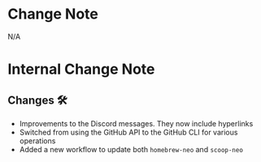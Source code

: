 <!-- markdownlint-disable MD041 -->

# Change Note

N/A

# Internal Change Note

## Changes 🛠️

- Improvements to the Discord messages. They now include hyperlinks
- Switched from using the GitHub API to the GitHub CLI for various operations
- Added a new workflow to update both `homebrew-neo` and `scoop-neo`
